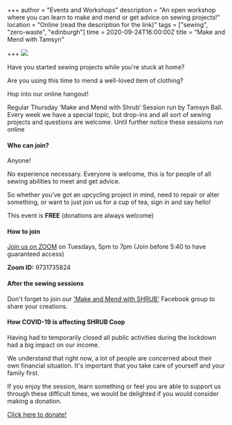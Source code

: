 +++
author = "Events and Workshops"
description = "An open workshop where you can learn to make and mend or get advice on sewing projects!"
location = "Online (read the description for the link)"
tags = ["sewing", "zero-waste", "edinburgh"]
time = 2020-09-24T16:00:00Z
title = "Make and Mend with Tamsyn"

+++
![](https://res.cloudinary.com/shrub-co-op/image/upload/v1587733631/shrubcoop.org/media/sewing_sessions_FB_event_banner_2_t0gofg.png)

Have you started sewing projects while you're stuck at home?

Are you using this time to mend a well-loved item of clothing?

Hop into our online hangout!

Regular Thursday ‘Make and Mend with Shrub’ Session run by Tamsyn Ball. Every week we have a special topic, but drop-ins and all sort of sewing projects and questions are welcome. Until further notice these sessions run online

#### Who can join?

Anyone!

No experience necessary. Everyone is welcome, this is for people of all sewing abilities to meet and get advice.

So whether you’ve got an upcycling project in mind, need to repair or alter something, or want to just join us for a cup of tea, sign in and say hello!

This event is **FREE** (donations are always welcome)

#### How to join

[Join us on ZOOM](https://zoom.us/j/9731735824) on Tuesdays, 5pm to 7pm (Join before 5:40 to have guaranteed access)

**Zoom ID:** 9731735824

#### After the sewing sessions

Don't forget to join our ['Make and Mend with SHRUB'](https://www.facebook.com/groups/236741857323915) Facebook group to share your creations.

#### How COVID-19 is affecting SHRUB Coop

Having had to temporarily closed all public activities during the lockdown had a big impact on our income.

We understand that right now, a lot of people are concerned about their own financial situation. It's important that you take care of yourself and your family first.

If you enjoy the session, learn something or feel you are able to support us through these difficult times, we would be delighted if you would consider making a donation.

[Click here to donate!](https://www.paypal.com/cgi-bin/webscr?cmd=_s-xclick&hosted_button_id=SC4STHHVLD56U&source=url)